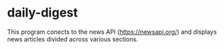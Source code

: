 # daily-digest
This program conects to the news API (https://newsapi.org/) and displays news articles divided across various sections.